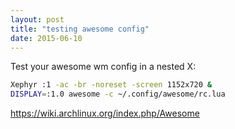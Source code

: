 ```yaml
---
layout: post
title: "testing awesome config"
date: 2015-06-10
---
```


Test your awesome wm config in a nested X:

```bash
Xephyr :1 -ac -br -noreset -screen 1152x720 &
DISPLAY=:1.0 awesome -c ~/.config/awesome/rc.lua
```

<https://wiki.archlinux.org/index.php/Awesome>

